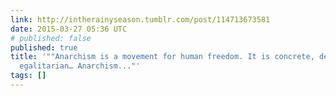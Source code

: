 ```yaml
---
link: http://intherainyseason.tumblr.com/post/114713673581
date: 2015-03-27 05:36 UTC
# published: false
published: true
title: '""Anarchism is a movement for human freedom. It is concrete, democratic and
  egalitarian… Anarchism..."'
tags: []
---
```



